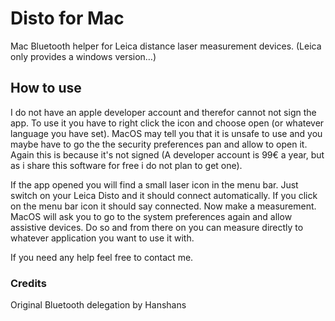 # Disto for Mac
Mac Bluetooth helper for Leica distance laser measurement devices. (Leica only provides a windows version…)

## How to use

I do not have an apple developer account and therefor cannot not sign the app.
To use it you have to right click the icon and choose open (or whatever language you have set). MacOS may tell you that it is unsafe to use and you maybe have to go the the security preferences pan and allow to open it. Again this is because it's not signed (A developer account is 99€ a year, but as i share this software for free i do not plan to get one).

If the app opened you will find a small laser icon in the menu bar. Just switch on your Leica Disto and it should connect automatically. If you click on the menu bar icon it should say connected. Now make a measurement. MacOS will ask you to go to the system preferences again and allow assistive devices. Do so and from there on you can measure directly to whatever application you want to use it with.

If you need any help feel free to contact me.

### Credits
Original Bluetooth delegation by Hanshans
